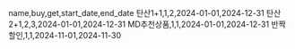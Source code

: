 name,buy,get,start_date,end_date
탄산1+1,1,2,2024-01-01,2024-12-31
탄산2+1,2,3,2024-01-01,2024-12-31
MD추천상품,1,1,2024-01-01,2024-12-31
반짝할인,1,1,2024-11-01,2024-11-30
